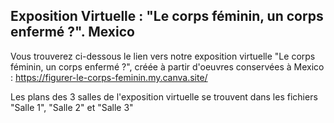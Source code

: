 ## Exposition Virtuelle : "Le corps féminin, un corps enfermé ?". Mexico

Vous trouverez ci-dessous le lien vers notre exposition virtuelle "Le corps féminin, un corps enfermé ?", créée à partir d'oeuvres conservées à Mexico : https://figurer-le-corps-feminin.my.canva.site/

Les plans des 3 salles de l'exposition virtuelle se trouvent dans les fichiers "Salle 1", "Salle 2" et "Salle 3"
